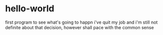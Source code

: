 # hello-world
first program to see what's going to happn
i've quit my job and i'm still not definite about that decision, however shall pace with the common sense
